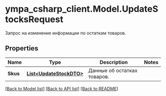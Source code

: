# ympa_csharp_client.Model.UpdateStocksRequest
Запрос на изменение информации по остаткам товаров.

## Properties

Name | Type | Description | Notes
------------ | ------------- | ------------- | -------------
**Skus** | [**List&lt;UpdateStockDTO&gt;**](UpdateStockDTO.md) | Данные об остатках товаров.  | 

[[Back to Model list]](../README.md#documentation-for-models) [[Back to API list]](../README.md#documentation-for-api-endpoints) [[Back to README]](../README.md)


